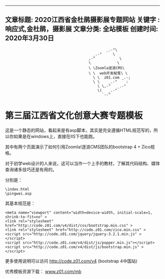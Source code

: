 
---
文章标题:	2020江西省金杜鹃摄影展专题网站
关键字 :	响应式,金杜鹃，摄影展
文章分类:	全站模板
创建时间:	2020年3月30日
---

                                                  _.-"\
                                            _.-"     \
                                          ,-"           \
                                          \            \
                                          \ \Zoomla逐浪CMS\
                                          \ \  web开发秘笈\ \
                                            \ \  z01.com _.-;
                                            \ \    _.-"    :
                                              \ \,-"   _.-"
                                              \(   _.-"
                                                `--"




# 第三届江西省文化创意大赛专题模板

这是一个静态的网站，看起来是有asp脚本，其实是完全遵循HTML规范写的，所以你如果是在windows上，直接在IIS下也能跑。

其中有两个页面演示了如何引用Zoomla!逐浪CMS团队的bootstrap 4 + Zico规格。

对于初学web设计的人来说，这可以当作一个上手的教材，了解其代码结构、媒体查询诸多技巧还是有用的。

分别是：

```
\index.html
\pingwei.asp

```

其基本规范是：
```
<meta name="viewport" content="width=device-width, initial-scale=1, shrink-to-fit=no" >  
<link rel="stylesheet" href="http://code.z01.com/v4/dist/css/bootstrap.min.css" >
<link rel="stylesheet" href="http://code.z01.com/zico.min.css" >
<script src="http://code.z01.com/jquery/jquery-3.2.1.min.js" ></script>
<script src="http://code.z01.com/v4/dist/js/popper.min.js"></script>
<script src="http://code.z01.com/v4/dist/js/bootstrap.min.js" ></script>
```

更多使用说明可以访问 http://code.z01.com/v4 (bootstrap 4中国站)

优秀模板资源下载：  www.z01.com/mb